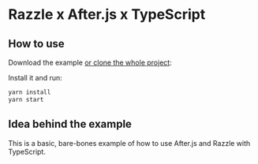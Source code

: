 # Razzle x After.js x TypeScript

## How to use

Download the example [or clone the whole project](https://github.com/Weffe/afterjs-typescript-example.git):

Install it and run:

```bash
yarn install
yarn start
```

## Idea behind the example

This is a basic, bare-bones example of how to use After.js and Razzle with TypeScript.
